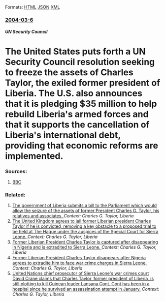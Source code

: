 
Formats: [HTML](/news/2004/03/6/the-united-states-puts-forth-a-un-security-council-resolution-seeking-to-freeze-the-assets-of-charles-taylor-the-exiled-former-president-o.html)  [JSON](/news/2004/03/6/the-united-states-puts-forth-a-un-security-council-resolution-seeking-to-freeze-the-assets-of-charles-taylor-the-exiled-former-president-o.json)  [XML](/news/2004/03/6/the-united-states-puts-forth-a-un-security-council-resolution-seeking-to-freeze-the-assets-of-charles-taylor-the-exiled-former-president-o.xml)  

### [2004-03-6](/news/2004/03/6/index.md)

##### UN Security Council
#  The United States puts forth a UN Security Council resolution seeking to freeze the assets of Charles Taylor, the exiled former president of Liberia. The U.S. also announces that it is pledging $35 million to help rebuild Liberia's armed forces and that it supports the cancellation of Liberia's international debt, providing that economic reforms are implemented. 




### Sources:

1. [BBC](http://news.bbc.co.uk/2/hi/africa/3538553.stm)

### Related:

1. [ The government of Liberia submits a bill to the Parliament which would allow the seizure of the assets of former President Charles G. Taylor, his relatives and associates. ](/news/2007/07/12/the-government-of-liberia-submits-a-bill-to-the-parliament-which-would-allow-the-seizure-of-the-assets-of-former-president-charles-g-taylo.md) _Context: Charles G. Taylor, Liberia_
2. [ The United Kingdom agrees to jail former Liberian president Charles Taylor if he is convicted, removing a key obstacle to a proposed trial to be held at The Hague under the auspices of the Special Court for Sierra Leone. ](/news/2006/06/15/the-united-kingdom-agrees-to-jail-former-liberian-president-charles-taylor-if-he-is-convicted-removing-a-key-obstacle-to-a-proposed-trial.md) _Context: Charles G. Taylor, Liberia_
3. [ Former Liberian President Charles Taylor is captured after disappearing in Nigeria and is extradited to Sierra Leone. ](/news/2006/03/29/former-liberian-president-charles-taylor-is-captured-after-disappearing-in-nigeria-and-is-extradited-to-sierra-leone.md) _Context: Charles G. Taylor, Liberia_
4. [ Former Liberian President Charles Taylor disappears after Nigeria agrees to extradite him to face war crime charges in Sierra Leone. ](/news/2006/03/28/former-liberian-president-charles-taylor-disappears-after-nigeria-agrees-to-extradite-him-to-face-war-crime-charges-in-sierra-leone.md) _Context: Charles G. Taylor, Liberia_
5. [ United Nations chief prosecutor of Sierra Leone's war crimes court David Crane claims that Charles Taylor, former president of Liberia, is still plotting to kill Guinean leader Lansana Cont. Cont has been in a hospital since he survived an assassination attempt in January.](/news/2005/05/3/united-nations-chief-prosecutor-of-sierra-leone-s-war-crimes-court-david-crane-claims-that-charles-taylor-former-president-of-liberia-is.md) _Context: Charles G. Taylor, Liberia_
